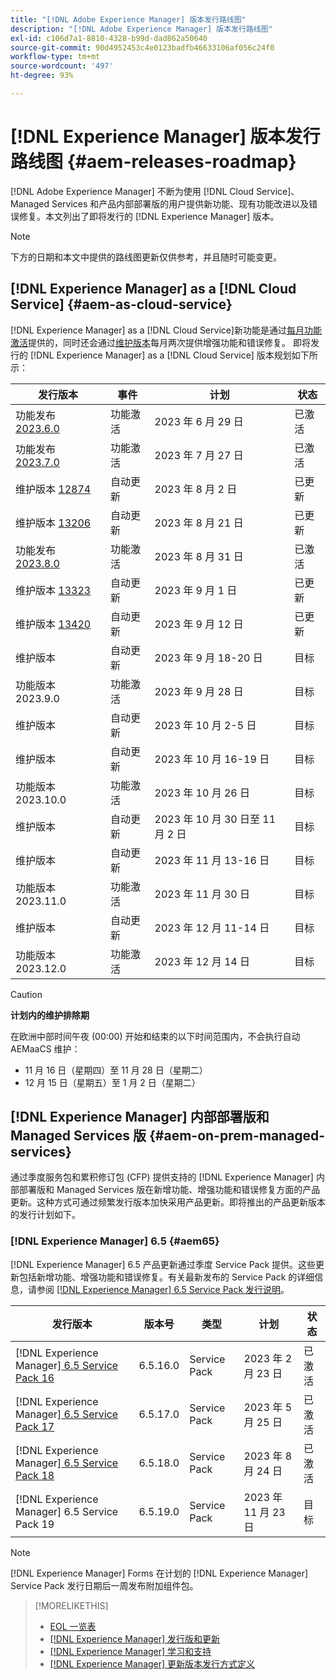 ```yaml
---
title: "[!DNL Adobe Experience Manager] 版本发行路线图"
description: "[!DNL Adobe Experience Manager] 版本发行路线图"
exl-id: c106d7a1-8810-4328-b99d-dad862a50640
source-git-commit: 90d4952453c4e0123badfb46633106af056c24f0
workflow-type: tm+mt
source-wordcount: '497'
ht-degree: 93%

---
```


# [!DNL Experience Manager] 版本发行路线图 {#aem-releases-roadmap}

[!DNL Adobe Experience Manager] 不断为使用 [!DNL Cloud Service]、Managed Services 和产品内部部署版的用户提供新功能、现有功能改进以及错误修复。本文列出了即将发行的 [!DNL Experience Manager] 版本。

>[!NOTE]
>
>下方的日期和本文中提供的路线图更新仅供参考，并且随时可能变更。

## [!DNL Experience Manager] as a [!DNL Cloud Service] {#aem-as-cloud-service}

[!DNL Experience Manager] as a [!DNL Cloud Service]新功能是通过[每月功能激活](https://experienceleague.adobe.com/docs/experience-manager-cloud-service/content/release-notes/release-notes/release-notes-current.html)提供的，同时还会通过[维护版本](https://experienceleague.adobe.com/docs/experience-manager-cloud-service/content/release-notes/maintenance/latest.html)每月两次提供增强功能和错误修复。
即将发行的 [!DNL Experience Manager] as a [!DNL Cloud Service] 版本规划如下所示：

| 发行版本 | 事件 | 计划 | 状态 |
|---|---|---|---|
| 功能发布 [2023.6.0](https://experienceleague.adobe.com/docs/experience-manager-cloud-service/content/release-notes/release-notes/2023/release-notes-2023-6-0.html) | 功能激活 | 2023 年 6 月 29 日 | 已激活 |
| 功能发布 [2023.7.0](https://experienceleague.adobe.com/docs/experience-manager-cloud-service/content/release-notes/release-notes/2023/release-notes-2023-7-0.html) | 功能激活 | 2023 年 7 月 27 日 | 已激活 |
| 维护版本 [12874](https://experienceleague.adobe.com/docs/experience-manager-cloud-service/content/release-notes/maintenance/2023/2023.8.0.html#release-12874) | 自动更新 | 2023 年 8 月 2 日 | 已更新 |
| 维护版本 [13206](https://experienceleague.adobe.com/docs/experience-manager-cloud-service/content/release-notes/maintenance/2023/2023.8.0.html#release-13206) | 自动更新 | 2023 年 8 月 21 日 | 已更新 |
| 功能发布 [2023.8.0](https://experienceleague.adobe.com/docs/experience-manager-cloud-service/content/release-notes/release-notes/release-notes-current.html) | 功能激活 | 2023 年 8 月 31 日 | 已激活 |
| 维护版本 [13323](https://experienceleague.adobe.com/docs/experience-manager-cloud-service/content/release-notes/maintenance/2023/2023.9.0.html#release-13323) | 自动更新 | 2023 年 9 月 1 日 | 已更新 |
| 维护版本 [13420](https://experienceleague.adobe.com/docs/experience-manager-cloud-service/content/release-notes/maintenance/latest.html) | 自动更新 | 2023 年 9 月 12 日 | 已更新 |
| 维护版本 | 自动更新 | 2023 年 9 月 18-20 日 | 目标 |
| 功能版本 2023.9.0 | 功能激活 | 2023 年 9 月 28 日 | 目标 |
| 维护版本 | 自动更新 | 2023 年 10 月 2-5 日 | 目标 |
| 维护版本 | 自动更新 | 2023 年 10 月 16-19 日 | 目标 |
| 功能版本 2023.10.0 | 功能激活 | 2023 年 10 月 26 日 | 目标 |
| 维护版本 | 自动更新 | 2023 年 10 月 30 日至 11 月 2 日 | 目标 |
| 维护版本 | 自动更新 | 2023 年 11 月 13-16 日 | 目标 |
| 功能版本 2023.11.0 | 功能激活 | 2023 年 11 月 30 日 | 目标 |
| 维护版本 | 自动更新 | 2023 年 12 月 11-14 日 | 目标 |
| 功能版本 2023.12.0 | 功能激活 | 2023 年 12 月 14 日 | 目标 |

>[!CAUTION]
>
>**计划内的维护排除期**
>
> 在欧洲中部时间午夜 (00:00) 开始和结束的以下时间范围内，不会执行自动 AEMaaCS 维护：
>
>* 11 月 16 日（星期四）至 11 月 28 日（星期二）
>* 12 月 15 日（星期五）至 1 月 2 日（星期二）

## [!DNL Experience Manager] 内部部署版和 Managed Services 版 {#aem-on-prem-managed-services}

通过季度服务包和累积修订包 (CFP) 提供支持的 [!DNL Experience Manager] 内部部署版和 Managed Services 版在新增功能、增强功能和错误修复方面的产品更新。这种方式可通过频繁发行版本加快采用产品更新。即将推出的产品更新版本的发行计划如下。

### [!DNL Experience Manager] 6.5 {#aem65}

[!DNL Experience Manager] 6.5 产品更新通过季度 Service Pack 提供。这些更新包括新增功能、增强功能和错误修复。有关最新发布的 Service Pack 的详细信息，请参阅 [[!DNL Experience Manager]  6.5 Service Pack 发行说明](https://experienceleague.adobe.com/docs/experience-manager-65/release-notes/release-notes.html)。

| 发行版本 | 版本号 | 类型 | 计划 | 状态 |
|---|---|---|---|---|
| [!DNL Experience Manager][ 6.5 Service Pack 16](https://experienceleague.adobe.com/docs/experience-manager-65/release-notes/service-pack/6.5.16.html) | 6.5.16.0 | Service Pack | 2023 年 2 月 23 日 | 已激活 |
| [!DNL Experience Manager][ 6.5 Service Pack 17](https://experienceleague.adobe.com/docs/experience-manager-65/release-notes/service-pack/6.5.17.html) | 6.5.17.0 | Service Pack | 2023 年 5 月 25 日 | 已激活 |
| [!DNL Experience Manager][ 6.5 Service Pack 18](https://experienceleague.adobe.com/docs/experience-manager-65/release-notes/release-notes.html) | 6.5.18.0 | Service Pack | 2023 年 8 月 24 日 | 已激活 |
| [!DNL Experience Manager] 6.5 Service Pack 19 | 6.5.19.0 | Service Pack | 2023 年 11 月 23 日 | 目标 |

>[!NOTE]
>
>[!DNL Experience Manager] Forms 在计划的 [!DNL Experience Manager] Service Pack 发行日期后一周发布附加组件包。

>[!MORELIKETHIS]
>
>* [EOL 一览表](https://helpx.adobe.com/cn/support/programs/eol-matrix.html)
>* [[!DNL Experience Manager]  发行版和更新](https://experienceleague.adobe.com/docs/experience-manager-release-information/aem-release-updates/aem-releases-updates.html?lang=zh-Hans)
>* [[!DNL Experience Manager]  学习和支持](https://experienceleague.adobe.com/docs/experience-manager-cloud-service.html)
>* [[!DNL Experience Manager]  更新版本发行方式定义](/help/using/update-release-vehicle-definitions.md)
